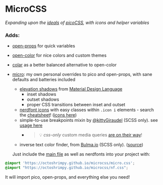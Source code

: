 # MicroCSS

_Expanding upon the [ideals](https://picocss.com/#:~:text=graceful%C2%A0and%C2%A0simple,-!) of [picoCSS](https://picocss.com), with icons and helper variables_

### Adds:

* [open-props](https://open-props.style) for quick variables
* [open-color](https://yeun.github.io/open-color/) for nice colors and custom themes
* [colar](https://github.com/fchristant/colar) as a better balanced alternative to open-color
* [micro](https://github.com/octoshrimpy/microcss/blob/main/_micro.scss): my own personal overrides to pico and open-props, with sane defaults and batteries included
  * [elevation shadows](https://material.io/design/environment/elevation.html) from [Material Design Language](https://material.io/design/foundation-overview)
    * inset shadows
    * outset shadows
    * proper CSS transitions between inset and outset
  * [nerdfont icons](https://nerdfonts.com) with easy classes within `.icon i` elements - search the [cheatsheet](https://www.nerdfonts.com/cheat-sheet)! ([icons here](./_nf.css))
  * simple-to-use breakpoints mixin by [@kittyGiraudel](https://twitter.com/KittyGiraudel) (SCSS only). see [usage here](https://css-tricks.com/snippets/sass/mixin-manage-breakpoints/)
    * > 💡 *css-only* custom media queries [are on their way](https://www.stefanjudis.com/notes/can-we-have-custom-media-queries-please/)!
  * inverse text color finder, from [Bulma.io](https://bulma.io/documentation/) (SCSS only). ([source](https://github.com/jgthms/bulma/blob/master/sass/utilities/functions.sass))
  
  
  Just include the [main file](./micro.css) as well as nerdfonts into your project with:
```css 
@import 'https://octoshrimpy.github.io/microcss/micro.css';
@import "https://octoshrimpy.github.io/microcss/nf.css";
```

It will import pico, open-props, and everything else you need!
